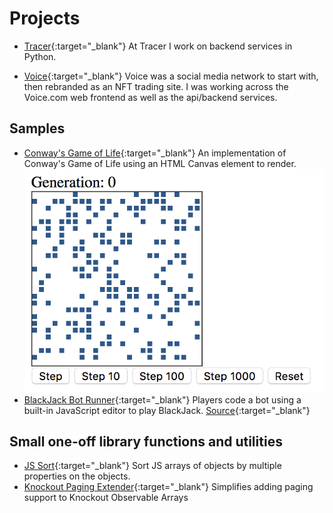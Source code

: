 # Projects
* [Tracer](https://tracer.tech){:target="_blank"}
  At Tracer I work on backend services in Python.

* [Voice](https://voice.com){:target="_blank"}
  Voice was a social media network to start with, then rebranded as an NFT trading site.
  I was working across the Voice.com web frontend as well as the api/backend services.

## Samples
* [Conway's Game of Life](https://github.com/zeelux/conways-game-of-life){:target="_blank"}
    An implementation of Conway's Game of Life using an HTML Canvas element to render.
    <img src="./assets/images/game-of-life.png" alt="Game of Life screenshot" class="sample-screenshot"/>
* [BlackJack Bot Runner](https://blackjack-rvnug.azurewebsites.net){:target="_blank"}
    Players code a bot using a built-in JavaScript editor to play BlackJack. [Source](https://github.com/RVNUG/blackjack){:target="_blank"}

## Small one-off library functions and utilities
* [JS Sort](https://github.com/zeelux/jssort){:target="_blank"}
    Sort JS arrays of objects by multiple properties on the objects.
* [Knockout Paging Extender](https://github.com/zeelux/koPagingExtender/blob/master/ko.extenders.paging-v0.1.0.js){:target="_blank"}
    Simplifies adding paging support to Knockout Observable Arrays
